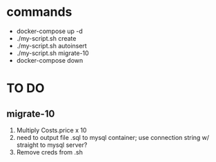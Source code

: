 # commands
- docker-compose up -d
- ./my-script.sh create
- ./my-script.sh autoinsert
- ./my-script.sh migrate-10
- docker-compose down

# TO DO
## migrate-10
1. Multiply Costs.price x 10 
2. need to output file .sql to mysql container; use connection string w/ straight to mysql server? 
3. Remove creds from .sh 
